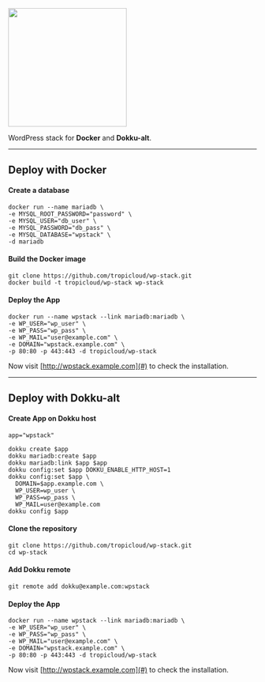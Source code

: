 <img src="http://assets.tropicloud.net/wpstack/logo-wpstack-light.png" width="240" border="0" style="display: block; max-width:100%;">

WordPress stack for **Docker** and **Dokku-alt**.

----------


Deploy with Docker
-------------

#### Create a database
```shell
docker run --name mariadb \
-e MYSQL_ROOT_PASSWORD="password" \
-e MYSQL_USER="db_user" \
-e MYSQL_PASSWORD="db_pass" \
-e MYSQL_DATABASE="wpstack" \
-d mariadb
```

#### Build the Docker image
```shell
git clone https://github.com/tropicloud/wp-stack.git
docker build -t tropicloud/wp-stack wp-stack
```

#### Deploy the App
```shell
docker run --name wpstack --link mariadb:mariadb \
-e WP_USER="wp_user" \
-e WP_PASS="wp_pass" \
-e WP_MAIL="user@example.com" \
-e DOMAIN="wpstack.example.com" \
-p 80:80 -p 443:443 -d tropicloud/wp-stack
```

Now visit  [http://wpstack.example.com](#) to check the installation.


----------


Deploy with Dokku-alt
-------------

#### Create App on Dokku host
```shell
app="wpstack"
 
dokku create $app
dokku mariadb:create $app 
dokku mariadb:link $app $app
dokku config:set $app DOKKU_ENABLE_HTTP_HOST=1
dokku config:set $app \
  DOMAIN=$app.example.com \
  WP_USER=wp_user \
  WP_PASS=wp_pass \
  WP_MAIL=user@example.com
dokku config $app
```

#### Clone the repository
```shell
git clone https://github.com/tropicloud/wp-stack.git
cd wp-stack
```

#### Add Dokku remote
```shell
git remote add dokku@example.com:wpstack
```

#### Deploy the App
```shell
docker run --name wpstack --link mariadb:mariadb \
-e WP_USER="wp_user" \
-e WP_PASS="wp_pass" \
-e WP_MAIL="user@example.com" \
-e DOMAIN="wpstack.example.com" \
-p 80:80 -p 443:443 -d tropicloud/wp-stack
```

Now visit  [http://wpstack.example.com](#) to check the installation.
